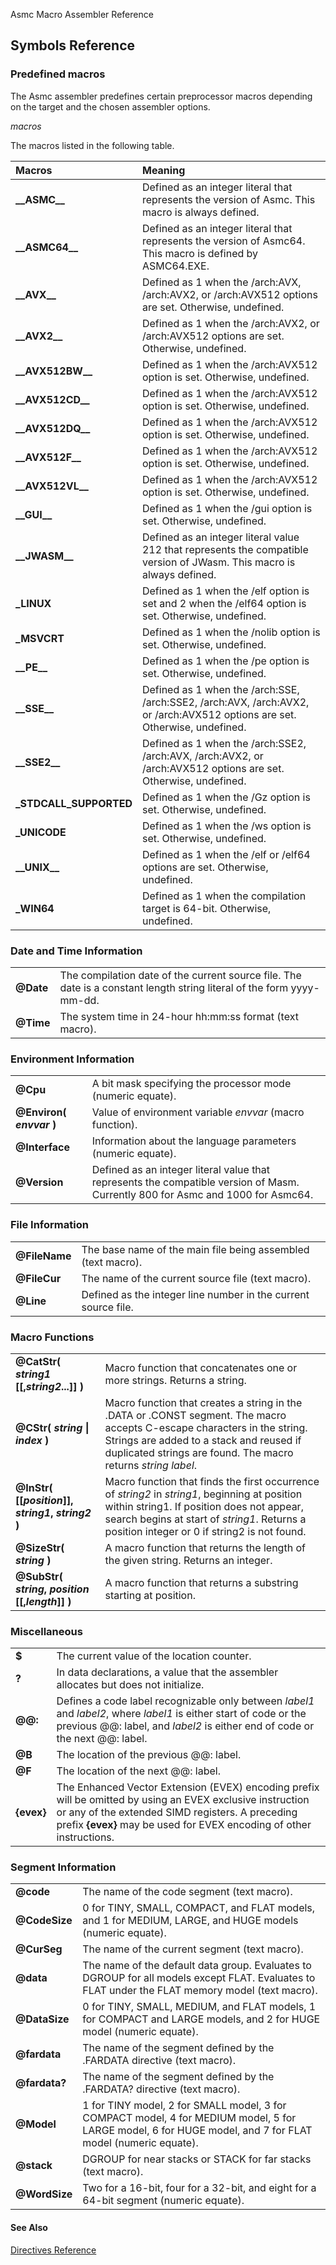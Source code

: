 Asmc Macro Assembler Reference

## Symbols Reference

### Predefined macros

The Asmc assembler predefines certain preprocessor macros depending on the target and the chosen assembler options.

_macros_

The macros listed in the following table.

| Macros | Meaning |
|:------ |:------- |
| **\_\_ASMC\_\_** | Defined as an integer literal that represents the version of Asmc. This macro is always defined. |
| **\_\_ASMC64\_\_** | Defined as an integer literal that represents the version of Asmc64. This macro is defined by ASMC64.EXE. |
| **\_\_AVX\_\_** | Defined as 1 when the /arch:AVX, /arch:AVX2, or /arch:AVX512 options are set. Otherwise, undefined. |
| **\_\_AVX2\_\_** | Defined as 1 when the /arch:AVX2, or /arch:AVX512 options are set. Otherwise, undefined. |
| **\_\_AVX512BW\_\_** | Defined as 1 when the /arch:AVX512 option is set. Otherwise, undefined. |
| **\_\_AVX512CD\_\_** | Defined as 1 when the /arch:AVX512 option is set. Otherwise, undefined. |
| **\_\_AVX512DQ\_\_** | Defined as 1 when the /arch:AVX512 option is set. Otherwise, undefined. |
| **\_\_AVX512F\_\_** | Defined as 1 when the /arch:AVX512 option is set. Otherwise, undefined. |
| **\_\_AVX512VL\_\_** | Defined as 1 when the /arch:AVX512 option is set. Otherwise, undefined. |
| **\_\_GUI\_\_** | Defined as 1 when the /gui option is set. Otherwise, undefined. |
| **\_\_JWASM\_\_** | Defined as an integer literal value 212 that represents the compatible version of JWasm. This macro is always defined. |
| **\_LINUX** | Defined as 1 when the /elf option is set and 2 when the /elf64 option is set. Otherwise, undefined. |
| **\_MSVCRT** | Defined as 1 when the /nolib option is set. Otherwise, undefined. |
| **\_\_PE\_\_** | Defined as 1 when the /pe option is set. Otherwise, undefined. |
| **\_\_SSE\_\_** | Defined as 1 when the /arch:SSE, /arch:SSE2, /arch:AVX, /arch:AVX2, or /arch:AVX512 options are set. Otherwise, undefined. |
| **\_\_SSE2\_\_** | Defined as 1 when the /arch:SSE2, /arch:AVX, /arch:AVX2, or /arch:AVX512 options are set. Otherwise, undefined. |
| **\_STDCALL\_SUPPORTED** | Defined as 1 when the /Gz option is set. Otherwise, undefined. |
| **\_UNICODE** | Defined as 1 when the /ws option is set. Otherwise, undefined. |
| **\_\_UNIX\_\_** | Defined as 1 when the /elf or /elf64 options are set. Otherwise, undefined. |
| **\_WIN64** | Defined as 1 when the compilation target is 64-bit. Otherwise, undefined. |

### Date and Time Information

| | |
| -------- |:------- |
| **@Date** | The compilation date of the current source file. The date is a constant length string literal of the form yyyy-mm-dd. |
| **@Time** | The system time in 24-hour hh:mm:ss format (text macro). |

### Environment Information

| | |
| ------------------------ | --- |
| **@Cpu** | A bit mask specifying the processor mode (numeric equate). |
| **@Environ( _envvar_ )** | Value of environment variable _envvar_ (macro function). |
| **@Interface** | Information about the language parameters (numeric equate). |
| **@Version** | Defined as an integer literal value that represents the compatible version of Masm. Currently 800 for Asmc and 1000 for Asmc64. |

### File Information

| | |
| -------- |:------- |
| **@FileName** | The base name of the main file being assembled (text macro). |
| **@FileCur** | The name of the current source file (text macro). |
| **@Line** | Defined as the integer line number in the current source file. |

### Macro Functions

| | |
| -------- |:------- |
| **@CatStr( _string1_ [[,_string2_...]] )** | Macro function that concatenates one or more strings. Returns a string. |
| **@CStr( _string_ \| _index_ )** | Macro function that creates a string in the .DATA or .CONST segment. The macro accepts C-escape characters in the string. Strings are added to a stack and reused if duplicated strings are found. The macro returns _string label_. |
| **@InStr( [[_position_]], _string1_, _string2_ )** | Macro function that finds the first occurrence of _string2_ in _string1_, beginning at position within string1\. If position does not appear, search begins at start of _string1_. Returns a position integer or 0 if string2 is not found. |
| **@SizeStr( _string_ )** | A macro function that returns the length of the given string. Returns an integer. |
| **@SubStr( _string_, _position_ [[,_length_]] )** | A macro function that returns a substring starting at position. |

### Miscellaneous

| | |
| -------- |:------- |
| **$** | The current value of the location counter. |
| **?** | In data declarations, a value that the assembler allocates but does not initialize. |
| **@@:** | Defines a code label recognizable only between _label1_ and _label2_, where _label1_ is either start of code or the previous @@: label, and _label2_ is either end of code or the next @@: label. |
| **@B** | The location of the previous @@: label. |
| **@F** | The location of the next @@: label. |
| **{evex}** | The Enhanced Vector Extension (EVEX) encoding prefix will be omitted by using an EVEX exclusive instruction or any of the extended SIMD registers. A preceding prefix **{evex}** may be used for EVEX encoding of other instructions. |

### Segment Information

| | |
| -------- |:------- |
| **@code** | The name of the code segment (text macro). |
| **@CodeSize** | 0 for TINY, SMALL, COMPACT, and FLAT models, and 1 for MEDIUM, LARGE, and HUGE models (numeric equate). |
| **@CurSeg** | The name of the current segment (text macro). |
| **@data** | The name of the default data group. Evaluates to DGROUP for all models except FLAT. Evaluates to FLAT under the FLAT memory model (text macro). |
| **@DataSize** | 0 for TINY, SMALL, MEDIUM, and FLAT models, 1 for COMPACT and LARGE models, and 2 for HUGE model (numeric equate). |
| **@fardata** | The name of the segment defined by the .FARDATA directive (text macro). |
| **@fardata?** | The name of the segment defined by the .FARDATA? directive (text macro). |
| **@Model** | 1 for TINY model, 2 for SMALL model, 3 for COMPACT model, 4 for MEDIUM model, 5 for LARGE model, 6 for HUGE model, and 7 for FLAT model (numeric equate). |
| **@stack** | DGROUP for near stacks or STACK for far stacks (text macro). |
| **@WordSize** | Two for a 16-bit, four for a 32-bit, and eight for a 64-bit segment (numeric equate). |

#### See Also

[Directives Reference](../directive/readme.md)
